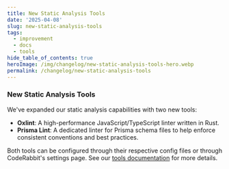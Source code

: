 ```yaml
---
title: New Static Analysis Tools
date: '2025-04-08'
slug: new-static-analysis-tools
tags:
  - improvement
  - docs
  - tools
hide_table_of_contents: true
heroImage: /img/changelog/new-static-analysis-tools-hero.webp
permalink: /changelog/new-static-analysis-tools
---
```


### New Static Analysis Tools

We've expanded our static analysis capabilities with two new tools:

- **Oxlint**: A high-performance JavaScript/TypeScript linter written in Rust.
- **Prisma Lint**: A dedicated linter for Prisma schema files to help enforce consistent conventions and best practices.

Both tools can be configured through their respective config files or through CodeRabbit's settings page. See our [tools documentation](https://docs.coderabbit.ai/tools/) for more details.
